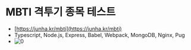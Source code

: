 # MBTI 격투기 종목 테스트

- [https://junha.kr/mbti](https://junha.kr/mbti)
- Typescript, Node.js, Express, Babel, Webpack, MongoDB, Nginx, Pug
- ![0](https://i.imgur.com/8cwYkoT.jpeg)

